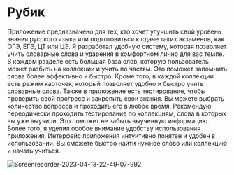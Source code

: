 # Рубик

Приложение предназначено для тех, кто хочет улучшить свой уровень знания русского языка или подготовиться к сдаче таких экзаменов, как ОГЭ, ЕГЭ, ЦТ или ЦЭ. Я разработал удобную систему, которая позволяет учить словарные слова и ударения в комфортном лично для вас темпе. 
В каждом разделе есть большая база слов, которую пользователь может разбить на коллекции и учить по частям. Это поможет запомнить слова более эффективно и быстро.
Кроме того, в каждой коллекции есть режим карточек, который позволяет удобно и быстро учить словарные слова.
Также в приложение есть тестирование, чтобы проверить свой прогресс и закрепить свои знания. Вы можете выбрать количество вопросов и проходить его в любое время. Рекомендую переодически проходить тестирование по коллекциям, слова в которых вы уже выучили. Это поможет не забыть выученную информацию.
Более того, я уделил особое внимание удобству использования приложения. Интерфейс приложения интуитивно понятен и удобен в использовании. Вы сможете быстро найти нужное слово или коллекцию и начать учиться.

![Screenrecorder-2023-04-18-22-49-07-992](https://user-images.githubusercontent.com/129775981/232891888-04e4e4b5-3d88-47a4-ba50-2da56d5ccdd6.gif)
